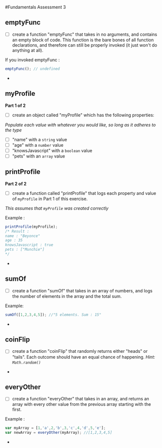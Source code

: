 #Fundamentals Assessment 3

## emptyFunc 
* [ ] create a function "emptyFunc" that takes in no arguments, and contains an empty block of code. This function is the bare bones of all function declarations, and therefore can still be properly invoked (it just won't do anything at all).

If you invoked emptyFunc :
```Javascript
emptyFunc(); // undefined
```

-

## myProfile 
**Part 1 of 2**
* [ ] create an object called "myProfile" which has the following properties:

_Populate each value with whatever you would like, so long as it adheres to the type_
  * [ ] "name" with a `string` value
  * [ ] "age" with a `number` value
  * [ ] "knowsJavascript" with a `boolean` value
  * [ ] "pets" with an `array` value

## printProfile 
**Part 2 of 2**
* [ ] create a function called "printProfile" that logs each property and value of `myProfile` in Part 1 of this exercise.

_This assumes that `myProfile` was created correctly_

Example :
```Javascript
printProfile(myProfile);
/* Result :
name : "Beyonce"
age : 35
knowsJavascript : true
pets : ["Munchie"]
*/
```
-

## sumOf
* [ ] create a function "sumOf" that takes in an array of numbers, and logs the number of elements in the array and the total sum.

Example:
```Javascript
sumOf([1,2,3,4,5]); //"5 elements. Sum : 15"
```
-

## coinFlip
* [ ] create a function "coinFlip" that randomly returns either "heads" or "tails". Each outcome should have an equal chance of happening. 
_Hint: `Math.random()`_

-

## everyOther
* [ ] create a function "everyOther" that takes in an array, and returns an array with every other value from the previous array starting with the first.

Example : 
```Javascript
var myArray = [1,'a',2,'b',3,'c',4,'d',5,'e'];
var newArray = everyOther(myArray); //[1,2,3,4,5]
```
-
